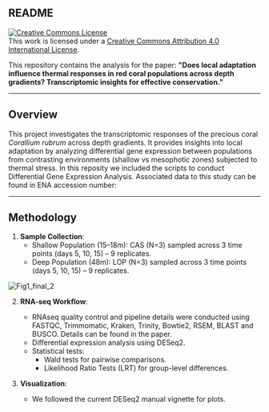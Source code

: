 ## README

<a rel="license" href="http://creativecommons.org/licenses/by/4.0/"><img alt="Creative Commons License" style="border-width:0" src="https://i.creativecommons.org/l/by/4.0/88x31.png" /></a><br />This work is licensed under a <a rel="license" href="http://creativecommons.org/licenses/by/4.0/">Creative Commons Attribution 4.0 International License</a>.

This repository contains the analysis for the paper:
**"Does local adaptation influence thermal responses in red coral populations across depth gradients? Transcriptomic insights for effective conservation."**

---

## **Overview**
This project investigates the transcriptomic responses of the precious coral *Corallium rubrum* across depth gradients. It provides insights into local adaptation by analyzing differential gene expression between populations from contrasting environments (shallow vs mesophotic zones) subjected to thermal stress. In this reposity we included the scripts to conduct Differential Gene Expression Analysis. Associated data to this study can be found in ENA accession number: 

---

## **Methodology**
1. **Sample Collection**:
    - Shallow Population (15–18m): CAS (N=3) sampled across 3 time points (days 5, 10, 15) – 9 replicates.
    - Deep Population (48m): LOP (N=3) sampled across 3 time points (days 5, 10, 15) – 9 replicates.
      
![Fig1_final_2](https://github.com/user-attachments/assets/33cba3e7-610c-4cf3-84f9-e0296fb2a05f)

2. **RNA-seq Workflow**:
    - RNAseq quality control and pipeline details were conducted using FASTQC, Trimmomatic, Kraken, Trinity, Bowtie2, RSEM, BLAST and BUSCO. Details can be found in the paper.
    - Differential expression analysis using DESeq2.
    - Statistical tests:
        - Wald tests for pairwise comparisons.
        - Likelihood Ratio Tests (LRT) for group-level differences.

3. **Visualization**:
    - We followed the current DESeq2 manual vignette for plots.
  



